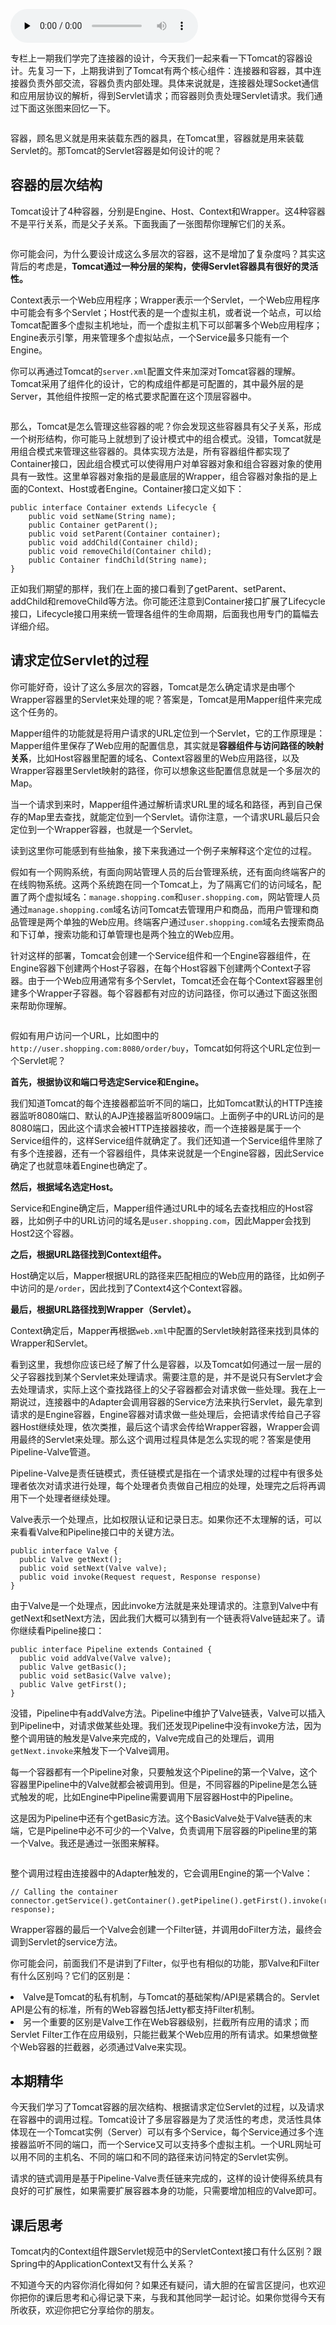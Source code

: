 <audio id="audio" title="06 | Tomcat系统架构（下）：聊聊多层容器的设计" controls="" preload="none"><source id="mp3" src="https://static001.geekbang.org/resource/audio/93/a8/932fcee9871bd36583c78261ee0832a8.mp3"></audio>

专栏上一期我们学完了连接器的设计，今天我们一起来看一下Tomcat的容器设计。先复习一下，上期我讲到了Tomcat有两个核心组件：连接器和容器，其中连接器负责外部交流，容器负责内部处理。具体来说就是，连接器处理Socket通信和应用层协议的解析，得到Servlet请求；而容器则负责处理Servlet请求。我们通过下面这张图来回忆一下。

<img src="https://static001.geekbang.org/resource/image/ee/d6/ee880033c5ae38125fa91fb3c4f8cad6.jpg" alt="">

容器，顾名思义就是用来装载东西的器具，在Tomcat里，容器就是用来装载Servlet的。那Tomcat的Servlet容器是如何设计的呢？

## 容器的层次结构

Tomcat设计了4种容器，分别是Engine、Host、Context和Wrapper。这4种容器不是平行关系，而是父子关系。下面我画了一张图帮你理解它们的关系。

<img src="https://static001.geekbang.org/resource/image/cc/ed/cc968a11925591df558da0e7393f06ed.jpg" alt="">

你可能会问，为什么要设计成这么多层次的容器，这不是增加了复杂度吗？其实这背后的考虑是，**Tomcat通过一种分层的架构，使得Servlet容器具有很好的灵活性。**

Context表示一个Web应用程序；Wrapper表示一个Servlet，一个Web应用程序中可能会有多个Servlet；Host代表的是一个虚拟主机，或者说一个站点，可以给Tomcat配置多个虚拟主机地址，而一个虚拟主机下可以部署多个Web应用程序；Engine表示引擎，用来管理多个虚拟站点，一个Service最多只能有一个Engine。

你可以再通过Tomcat的`server.xml`配置文件来加深对Tomcat容器的理解。Tomcat采用了组件化的设计，它的构成组件都是可配置的，其中最外层的是Server，其他组件按照一定的格式要求配置在这个顶层容器中。

<img src="https://static001.geekbang.org/resource/image/82/66/82b3f97aab5152dd5fe74e947db2a266.jpg" alt="">

那么，Tomcat是怎么管理这些容器的呢？你会发现这些容器具有父子关系，形成一个树形结构，你可能马上就想到了设计模式中的组合模式。没错，Tomcat就是用组合模式来管理这些容器的。具体实现方法是，所有容器组件都实现了Container接口，因此组合模式可以使得用户对单容器对象和组合容器对象的使用具有一致性。这里单容器对象指的是最底层的Wrapper，组合容器对象指的是上面的Context、Host或者Engine。Container接口定义如下：

```
public interface Container extends Lifecycle {
    public void setName(String name);
    public Container getParent();
    public void setParent(Container container);
    public void addChild(Container child);
    public void removeChild(Container child);
    public Container findChild(String name);
}

```

正如我们期望的那样，我们在上面的接口看到了getParent、setParent、addChild和removeChild等方法。你可能还注意到Container接口扩展了Lifecycle接口，Lifecycle接口用来统一管理各组件的生命周期，后面我也用专门的篇幅去详细介绍。

## 请求定位Servlet的过程

你可能好奇，设计了这么多层次的容器，Tomcat是怎么确定请求是由哪个Wrapper容器里的Servlet来处理的呢？答案是，Tomcat是用Mapper组件来完成这个任务的。

Mapper组件的功能就是将用户请求的URL定位到一个Servlet，它的工作原理是：Mapper组件里保存了Web应用的配置信息，其实就是**容器组件与访问路径的映射关系**，比如Host容器里配置的域名、Context容器里的Web应用路径，以及Wrapper容器里Servlet映射的路径，你可以想象这些配置信息就是一个多层次的Map。

当一个请求到来时，Mapper组件通过解析请求URL里的域名和路径，再到自己保存的Map里去查找，就能定位到一个Servlet。请你注意，一个请求URL最后只会定位到一个Wrapper容器，也就是一个Servlet。

读到这里你可能感到有些抽象，接下来我通过一个例子来解释这个定位的过程。

假如有一个网购系统，有面向网站管理人员的后台管理系统，还有面向终端客户的在线购物系统。这两个系统跑在同一个Tomcat上，为了隔离它们的访问域名，配置了两个虚拟域名：`manage.shopping.com`和`user.shopping.com`，网站管理人员通过`manage.shopping.com`域名访问Tomcat去管理用户和商品，而用户管理和商品管理是两个单独的Web应用。终端客户通过`user.shopping.com`域名去搜索商品和下订单，搜索功能和订单管理也是两个独立的Web应用。

针对这样的部署，Tomcat会创建一个Service组件和一个Engine容器组件，在Engine容器下创建两个Host子容器，在每个Host容器下创建两个Context子容器。由于一个Web应用通常有多个Servlet，Tomcat还会在每个Context容器里创建多个Wrapper子容器。每个容器都有对应的访问路径，你可以通过下面这张图来帮助你理解。

<img src="https://static001.geekbang.org/resource/image/be/96/be22494588ca4f79358347468cd62496.jpg" alt="">

假如有用户访问一个URL，比如图中的`http://user.shopping.com:8080/order/buy`，Tomcat如何将这个URL定位到一个Servlet呢？

**首先，根据协议和端口号选定Service和Engine。**

我们知道Tomcat的每个连接器都监听不同的端口，比如Tomcat默认的HTTP连接器监听8080端口、默认的AJP连接器监听8009端口。上面例子中的URL访问的是8080端口，因此这个请求会被HTTP连接器接收，而一个连接器是属于一个Service组件的，这样Service组件就确定了。我们还知道一个Service组件里除了有多个连接器，还有一个容器组件，具体来说就是一个Engine容器，因此Service确定了也就意味着Engine也确定了。

**然后，根据域名选定Host。**

Service和Engine确定后，Mapper组件通过URL中的域名去查找相应的Host容器，比如例子中的URL访问的域名是`user.shopping.com`，因此Mapper会找到Host2这个容器。

**之后，根据URL路径找到Context组件。**

Host确定以后，Mapper根据URL的路径来匹配相应的Web应用的路径，比如例子中访问的是`/order`，因此找到了Context4这个Context容器。

**最后，根据URL路径找到Wrapper（Servlet）。**

Context确定后，Mapper再根据`web.xml`中配置的Servlet映射路径来找到具体的Wrapper和Servlet。

看到这里，我想你应该已经了解了什么是容器，以及Tomcat如何通过一层一层的父子容器找到某个Servlet来处理请求。需要注意的是，并不是说只有Servlet才会去处理请求，实际上这个查找路径上的父子容器都会对请求做一些处理。我在上一期说过，连接器中的Adapter会调用容器的Service方法来执行Servlet，最先拿到请求的是Engine容器，Engine容器对请求做一些处理后，会把请求传给自己子容器Host继续处理，依次类推，最后这个请求会传给Wrapper容器，Wrapper会调用最终的Servlet来处理。那么这个调用过程具体是怎么实现的呢？答案是使用Pipeline-Valve管道。

Pipeline-Valve是责任链模式，责任链模式是指在一个请求处理的过程中有很多处理者依次对请求进行处理，每个处理者负责做自己相应的处理，处理完之后将再调用下一个处理者继续处理。

Valve表示一个处理点，比如权限认证和记录日志。如果你还不太理解的话，可以来看看Valve和Pipeline接口中的关键方法。

```
public interface Valve {
  public Valve getNext();
  public void setNext(Valve valve);
  public void invoke(Request request, Response response)
}

```

由于Valve是一个处理点，因此invoke方法就是来处理请求的。注意到Valve中有getNext和setNext方法，因此我们大概可以猜到有一个链表将Valve链起来了。请你继续看Pipeline接口：

```
public interface Pipeline extends Contained {
  public void addValve(Valve valve);
  public Valve getBasic();
  public void setBasic(Valve valve);
  public Valve getFirst();
}

```

没错，Pipeline中有addValve方法。Pipeline中维护了Valve链表，Valve可以插入到Pipeline中，对请求做某些处理。我们还发现Pipeline中没有invoke方法，因为整个调用链的触发是Valve来完成的，Valve完成自己的处理后，调用`getNext.invoke`来触发下一个Valve调用。

每一个容器都有一个Pipeline对象，只要触发这个Pipeline的第一个Valve，这个容器里Pipeline中的Valve就都会被调用到。但是，不同容器的Pipeline是怎么链式触发的呢，比如Engine中Pipeline需要调用下层容器Host中的Pipeline。

这是因为Pipeline中还有个getBasic方法。这个BasicValve处于Valve链表的末端，它是Pipeline中必不可少的一个Valve，负责调用下层容器的Pipeline里的第一个Valve。我还是通过一张图来解释。

<img src="https://static001.geekbang.org/resource/image/b0/ca/b014ecce1f64b771bd58da62c05162ca.jpg" alt="">

整个调用过程由连接器中的Adapter触发的，它会调用Engine的第一个Valve：

```
// Calling the container
connector.getService().getContainer().getPipeline().getFirst().invoke(request, response);

```

Wrapper容器的最后一个Valve会创建一个Filter链，并调用doFilter方法，最终会调到Servlet的service方法。

你可能会问，前面我们不是讲到了Filter，似乎也有相似的功能，那Valve和Filter有什么区别吗？它们的区别是：

<li>
Valve是Tomcat的私有机制，与Tomcat的基础架构/API是紧耦合的。Servlet API是公有的标准，所有的Web容器包括Jetty都支持Filter机制。
</li>
<li>
另一个重要的区别是Valve工作在Web容器级别，拦截所有应用的请求；而Servlet Filter工作在应用级别，只能拦截某个Web应用的所有请求。如果想做整个Web容器的拦截器，必须通过Valve来实现。
</li>

## 本期精华

今天我们学习了Tomcat容器的层次结构、根据请求定位Servlet的过程，以及请求在容器中的调用过程。Tomcat设计了多层容器是为了灵活性的考虑，灵活性具体体现在一个Tomcat实例（Server）可以有多个Service，每个Service通过多个连接器监听不同的端口，而一个Service又可以支持多个虚拟主机。一个URL网址可以用不同的主机名、不同的端口和不同的路径来访问特定的Servlet实例。

请求的链式调用是基于Pipeline-Valve责任链来完成的，这样的设计使得系统具有良好的可扩展性，如果需要扩展容器本身的功能，只需要增加相应的Valve即可。

## 课后思考

Tomcat内的Context组件跟Servlet规范中的ServletContext接口有什么区别？跟Spring中的ApplicationContext又有什么关系？

不知道今天的内容你消化得如何？如果还有疑问，请大胆的在留言区提问，也欢迎你把你的课后思考和心得记录下来，与我和其他同学一起讨论。如果你觉得今天有所收获，欢迎你把它分享给你的朋友。


